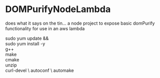 # DOMPurifyNodeLambda
does what it says on the tin... a node project to expose basic domPurify functionality for use in an aws lambda

sudo yum update && \
sudo yum install -y \
g++ \
make \
cmake \
unzip \
curl-devel \ 
autoconf \ 
automake

